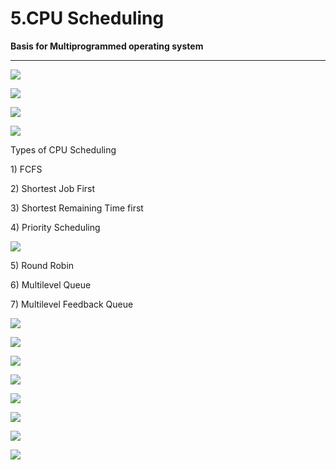 # 5.CPU Scheduling

**Basis for Multiprogrammed operating system**

 ****

![](../.gitbook/assets/image%20%28164%29.png)

![](../.gitbook/assets/image%20%287%29.png)

![](../.gitbook/assets/image%20%2884%29.png)

![](../.gitbook/assets/image%20%2815%29.png)

Types of CPU Scheduling

1\) FCFS

2\) Shortest Job First

3\) Shortest Remaining Time first

4\) Priority Scheduling

![](../.gitbook/assets/image%20%2816%29.png)

5\) Round Robin

6\) Multilevel Queue

7\) Multilevel Feedback Queue

![](../.gitbook/assets/image%20%2889%29.png)

![](../.gitbook/assets/image%20%2837%29.png)

![](../.gitbook/assets/image%20%2861%29.png)

![](../.gitbook/assets/image%20%2860%29.png)

![](../.gitbook/assets/image%20%2865%29.png)

![](../.gitbook/assets/image%20%284%29.png)

![](../.gitbook/assets/image%20%2842%29.png)

![](../.gitbook/assets/image%20%2817%29.png)

